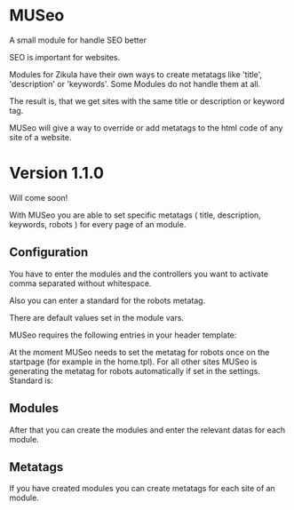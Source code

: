 MUSeo
=====

A small module for handle SEO better

SEO is important for websites.

Modules for Zikula have their own ways to create metatags like 'title', 'description' or 'keywords'.
Some Modules do not handle them at all.

The result is, that we get sites with the same title or description or keyword tag.

MUSeo will give a way to override or add metatags to the html code of any site of a website.

Version 1.1.0
=============

Will come soon!

With MUSeo you are able to set specific metatags ( title, description, keywords, robots ) for every page of an module.

Configuration
----------------  

You have to enter the modules and the controllers you want to activate comma separated without whitespace.

Also you can enter a standard for the robots metatag.

There are default values set in the module vars.

MUSeo requires the following entries in your header template:
 
<title>{pagegetvar name='title'}</title>
<meta name="description" content="{$metatags.description}" />
<meta name="keywords" content="{$metatags.keywords}" />

At the moment MUSeo needs to set the metatag for robots once on the startpage (for example in the home.tpl).
For all other sites MUSeo is generating the metatag for robots automatically if set in the settings. 
Standard is: 

<meta name="ROBOTS" content="index, follow" />

Modules
---------------

After that you can create the modules and enter the relevant datas for each module.

Metatags
---------------

If you have created modules you can create metatags for each site of an module.
